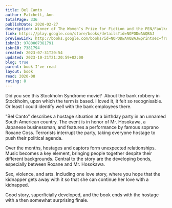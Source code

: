 ```yaml
---  
title: Bel Canto  
author: Patchett, Ann  
totalPage: 336  
publishDate: 2020-02-27  
description: Winner of The Women’s Prize for Fiction and the PEN/Faulkner Award for Fiction. The poignant – and at times very funny – novel from the author of The Dutch House and Commonwealth.  
link: https://play.google.com/store/books/details?id=NOPODwAAQBAJ  
previewLink: http://books.google.com/books?id=NOPODwAAQBAJ&printsec=frontcover&dq=Ann+Patchett,+Bel+Canto&hl=&as_pt=BOOKS&cd=1&source=gbs_api  
isbn13: 9780007381791  
isbn10: 7381794  
created: 2023-07-31T20:54  
updated: 2023-10-21T21:20:59+02:00  
blog: true  
parent: book I've read  
layout: book  
read: 2020-08  
rating: 8  
---  
```

  
Did you see this Stockholm Syndrome movie?  About the bank robbery in Stockholm, upon which the term is based.  I loved it, it felt so recognisable.  Or least I could identify well with the bank employees there.    
  
"Bel Canto" describes a hostage situation at a birthday party in an unnamed South American country. The event is in honor of Mr. Hosokawa, a Japanese businessman, and features a performance by famous soprano Roxane Coss. Terrorists interrupt the party, taking everyone hostage to push their political agenda.  
  
Over the months, hostages and captors form unexpected relationships. Music becomes a key element, bringing people together despite their different backgrounds. Central to the story are the developing bonds, especially between Roxane and Mr. Hosokawa.  
  
Sex, violence, and arts. Including one love story, where you hope that the kidnapper gets away with it so that she can continue her love with a kidnapped.  
  
Good story, superficially developed, and the book ends with the hostage with a then somewhat surprising finale. 